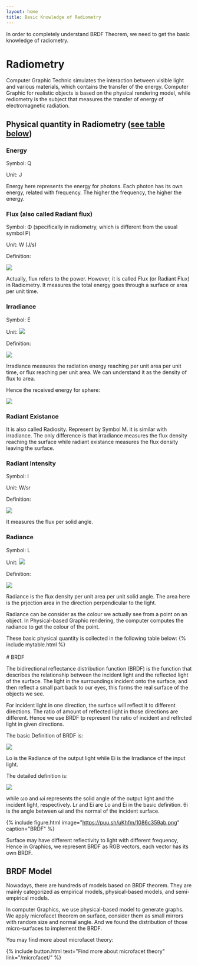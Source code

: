 ```yaml
---
layout: home
title: Basic Knowledge of Radiometry
---
```


In order to completely understand BRDF Theorem, we need to get the basic knowledge of radiometry.

# Radiometry

  Computer Graphic Technic simulates the interaction between visible light and various materials, which contains the transfer of the energy. Computer Graphic for realistic objects is based on the physical rendering model, while rediometry is the subject that measures the transfer of energy of electromagnetic radiation.
  
## Physical quantity in Radiometry ([see table below](#table1))

### Energy

   Symbol: Q
   
   Unit: J
  
   Energy here represents the energy for photons. Each photon has its own energy, related with frequency. The higher the frequency, the higher the energy.

### Flux (also called Radiant flux)

   Symbol: Φ (specifically in radiometry, which is different from the usual symbol P)
   
   Unit: W (J/s)
   
   Definition: 
   
   <img src="https://puu.sh/uIQPi/b0a77987c5.gif">
   
   Actually, flux refers to the power. However, it is called Flux (or Radiant Flux) in Radiometry. It measures the total energy goes through a surface or area per unit time.

### Irradiance

   Symbol: E
   
   Unit: 
   <img src="https://puu.sh/uIQi9/428088dba8.gif">

   
   Definition: 
   
   <img src="https://puu.sh/uIQYo/ee212a8c4e.gif">
   
   Irradiance measures the radiation energy reaching per unit area per unit time, or flux reaching per unit area. We can understand it as the density of flux to area. 
   
   Hence the received energy for sphere:  
   
   <img src="https://puu.sh/uIQAA/23b5db00c5.gif">
   
### Radiant Existance

   It is also called Radiosity. Represent by Symbol M. it is similar with irradiance. The only difference is that irradiance measures the flux density reaching the surface while radiant existance measures the flux density leaving the surface.
   
### Radiant Intensity

   Symbol: I
   
   Unit: W/sr
   
   Definition:
   
   <img src="https://puu.sh/uIRyl/b5af4d9a4c.gif">
   
   It measures the flux per solid angle. 

### Radiance

  Symbol: L
  
  Unit: <img src="https://puu.sh/uISB3/5654d5c895.gif">
  
  Definition:
  
  <img src="https://puu.sh/uISK4/a7e01404bf.gif">
  
  Radiance is the flux density per unit area per unit solid angle. The area here is the prjection area in the direction perpendicular to the light.
  
  Radiance can be consider as the colour we actually see from a point on an object. In Physical-based Graphic rendering, the computer computes the radiance to get the colour of the point. 
  
  <div>
  These basic physical quantity is collected in the following table below:
  <a id="table1">
   {% include mytable.html %}
   </a>
</div>

<br>
# BRDF

  The bidirectional reflectance distribution function (BRDF) is the function that describes the relationship between the incident light and the reflected light of the surface. The light in the surroundings incident onto the surface, and then reflect a small part back to our eyes, this forms the real surface of the objects we see.
  
  For incident light in one direction, the surface will reflect it to different directions. The ratio of amount of reflected light in those directions are different. Hence we use BRDF tp represent the ratio of incident and reflrcted light in given directions.
  
  The basic Definition of BRDF is:
  
  <img src="https://puu.sh/uKc5j/adc11182f8.gif">

  Lo is the Radiance of the output light while Ei is the Irradiance of the input light.
  
  The detailed definition is:
  
  <img src="https://puu.sh/uKcUK/b8813c4b3a.png">
  
  while ωo and ωi represents the solid angle of the output light and the incident light, respectively. Lr and Ei are Lo and Ei in the basic definition. θi is the angle between ωi and the normal of the incident surface.
  
  {% include figure.html image="https://puu.sh/uKhfm/1086c359ab.png" caption="BRDF" %}
  
  Surface may have different reflectivity to light with different frequency, Hence in Graphics, we represent BRDF as RGB vectors, each vector has its own BRDF.
  
## BRDF Model

  Nowadays, there are hundreds of models based on BRDF theorem. They are mainly categorized as empirical models, physical-based models, and semi-empirical models.
  
  In computer Graphics, we use physical-based model to generate graphs. We apply microfacet theorem on surface, consider them as small mirrors with random size and normal angle. And we found the distribution of those micro-surfaces to implement the BRDF.
  
  You may find more about microfacet theory: 
  
  {% include button.html text="Find more about microfacet theory" link="/microfacet/" %}
  
  
  
  
  
